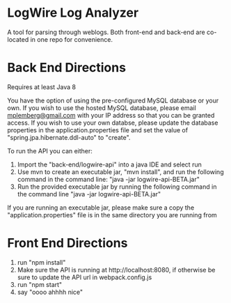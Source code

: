 # LogWire Log Analyzer
A tool for parsing through weblogs. Both front-end and back-end are co-located in one repo for convenience.

# Back End Directions

Requires at least Java 8

You have the option of using the pre-configured MySQL database or your own.
If you wish to use the hosted MySQL database, please email mplemberg@gmail.com with your IP address so that you can be granted access.
If you wish to use your own databse, please update the database properties in the application.properties file and set the value of "spring.jpa.hibernate.ddl-auto" to "create".

To run the API you can either:

1. Import the "back-end/logwire-api" into a java IDE and select run
2. Use mvn to create an executable jar, "mvn install", and run the following command in the command line: "java -jar logwire-api-BETA.jar"
3. Run the provided executable jar by running the following command in the command line "java -jar logwire-api-BETA.jar"

If you are running an executable jar, please make sure a copy the "application.properties" file is in the same directory you are running from

# Front End Directions

1. run "npm install"
2. Make sure the API is running at http://localhost:8080, if otherwise be sure to update the API url in webpack.config.js
3. run "npm start"
4. say "oooo ahhhh nice"


